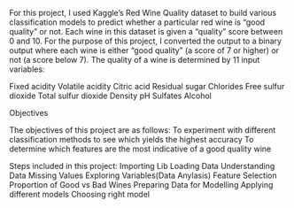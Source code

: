 For this project, I used Kaggle’s Red Wine Quality dataset to build various classification models to predict whether a particular red wine is “good quality” or not. Each wine in this dataset is given a “quality” score between 0 and 10. For the purpose of this project, I converted the output to a binary output where each wine is either “good quality” (a score of 7 or higher) or not (a score below 7). The quality of a wine is determined by 11 input variables:

Fixed acidity
Volatile acidity
Citric acid
Residual sugar
Chlorides
Free sulfur dioxide
Total sulfur dioxide
Density
pH
Sulfates
Alcohol

Objectives

The objectives of this project are as follows:
To experiment with different classification methods to see which yields the highest accuracy
To determine which features are the most indicative of a good quality wine

Steps included in this project:
Importing Lib
Loading Data
Understanding Data
Missing Values
Exploring Variables(Data Anylasis)
Feature Selection
Proportion of Good vs Bad Wines
Preparing Data for Modelling
Applying different models
Choosing right model
